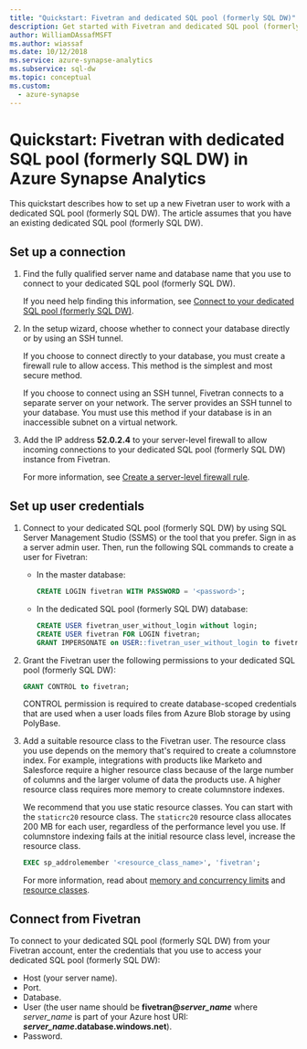 ```yaml
---
title: "Quickstart: Fivetran and dedicated SQL pool (formerly SQL DW)"
description: Get started with Fivetran and dedicated SQL pool (formerly SQL DW) in Azure Synapse Analytics.
author: WilliamDAssafMSFT
ms.author: wiassaf
ms.date: 10/12/2018
ms.service: azure-synapse-analytics
ms.subservice: sql-dw
ms.topic: conceptual
ms.custom:
  - azure-synapse
---
```


# Quickstart: Fivetran with dedicated SQL pool (formerly SQL DW) in Azure Synapse Analytics 

This quickstart describes how to set up a new Fivetran user to work with a dedicated SQL pool (formerly SQL DW). The article assumes that you have an existing dedicated SQL pool (formerly SQL DW).

## Set up a connection

1. Find the fully qualified server name and database name that you use to connect to your dedicated SQL pool (formerly SQL DW).
    
    If you need help finding this information, see [Connect to your dedicated SQL pool (formerly SQL DW)](sql-data-warehouse-connection-strings.md).

2. In the setup wizard, choose whether to connect your database directly or by using an SSH tunnel.

   If you choose to connect directly to your database, you must create a firewall rule to allow access. This method is the simplest and most secure method.

   If you choose to connect using an SSH tunnel, Fivetran connects to a separate server on your network. The server provides an SSH tunnel to your database. You must use this method if your database is in an inaccessible subnet on a virtual network.

3. Add the IP address **52.0.2.4** to your server-level firewall to allow incoming connections to your dedicated SQL pool (formerly SQL DW) instance from Fivetran.

   For more information, see [Create a server-level firewall rule](create-data-warehouse-portal.md#create-a-server-level-firewall-rule).

## Set up user credentials

1. Connect to your dedicated SQL pool (formerly SQL DW) by using SQL Server Management Studio (SSMS) or the tool that you prefer. Sign in as a server admin user. Then, run the following SQL commands to create a user for Fivetran:

    - In the master database: 
    
      ```sql
      CREATE LOGIN fivetran WITH PASSWORD = '<password>'; 
      ```

    - In the dedicated SQL pool (formerly SQL DW) database:

      ```sql
      CREATE USER fivetran_user_without_login without login;
      CREATE USER fivetran FOR LOGIN fivetran;
      GRANT IMPERSONATE on USER::fivetran_user_without_login to fivetran;
      ```

2. Grant the Fivetran user the following permissions to your dedicated SQL pool (formerly SQL DW):

    ```sql
    GRANT CONTROL to fivetran;
    ```

    CONTROL permission is required to create database-scoped credentials that are used when a user loads files from Azure Blob storage by using PolyBase.

3. Add a suitable resource class to the Fivetran user. The resource class you use depends on the memory that's required to create a columnstore index. For example, integrations with products like Marketo and Salesforce require a higher resource class because of the large number of columns and the larger volume of data the products use. A higher resource class requires more memory to create columnstore indexes.

    We recommend that you use static resource classes. You can start with the `staticrc20` resource class. The `staticrc20` resource class allocates 200 MB for each user, regardless of the performance level you use. If columnstore indexing fails at the initial resource class level, increase the resource class.

    ```sql
    EXEC sp_addrolemember '<resource_class_name>', 'fivetran';
    ```

    For more information, read about [memory and concurrency limits](memory-concurrency-limits.md) and [resource classes](sql-data-warehouse-memory-optimizations-for-columnstore-compression.md#ways-to-allocate-more-memory).


## Connect from Fivetran

To connect to your dedicated SQL pool (formerly SQL DW) from your Fivetran account, enter the credentials that you use to access your dedicated SQL pool (formerly SQL DW): 

* Host (your server name).
* Port.
* Database.
* User (the user name should be **fivetran\@_server_name_** where *server_name* is part of your Azure host URI: **_server\_name_.database.windows.net**).
* Password.
